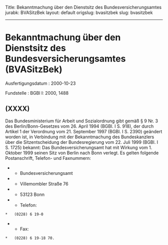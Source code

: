 Title: Bekanntmachung über den Dienstsitz des Bundesversicherungsamtes
jurabk: BVASitzBek
layout: default
origslug: bvasitzbek
slug: bvasitzbek

---

# Bekanntmachung über den Dienstsitz des Bundesversicherungsamtes (BVASitzBek)

Ausfertigungsdatum
:   2000-10-23

Fundstelle
:   BGBl I: 2000, 1488



## (XXXX)

Das Bundesministerium für Arbeit und Sozialordnung gibt gemäß § 9 Nr.
3 des Berlin/Bonn-Gesetzes vom 26. April 1994 (BGBl. I S. 918), der
durch Artikel 1 der Verordnung vom 21. September 1997 (BGBl. I S.
2390) geändert worden ist, in Verbindung mit der Bekanntmachung des
Bundeskanzlers über die Sitzentscheidung der Bundesregierung vom 22.
Juli 1999 (BGBl. I S. 1725) bekannt:
Das Bundesversicherungsamt hat mit Wirkung vom 1. Oktober 1999 seinen
Sitz von Berlin nach Bonn verlegt. Es gelten folgende Postanschrift,
Telefon- und Faxnummern:

*    *   Bundesversicherungsamt


*    *   Villemombler Straße 76


*    *   53123 Bonn


*    *   Telefon:

    *   (0228) 6 19-0


*    *   Fax:

    *   (0228) 6 19-18 70.




